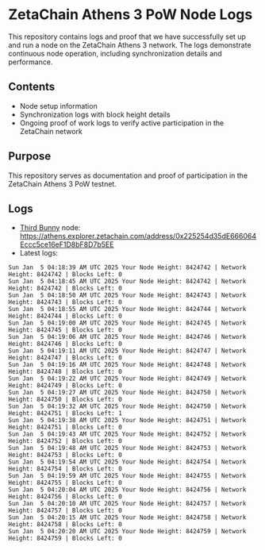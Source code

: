 # ZetaChain Athens 3 PoW Node Logs
This repository contains logs and proof that we have successfully set up and run a node on the ZetaChain Athens 3 network. The logs demonstrate continuous node operation, including synchronization details and performance.

## Contents
- Node setup information
- Synchronization logs with block height details
- Ongoing proof of work logs to verify active participation in the ZetaChain network

## Purpose
This repository serves as documentation and proof of participation in the ZetaChain Athens 3 PoW testnet.

## Logs

- [Third Bunny](https://thirdbunny.xyz/) node: https://athens.explorer.zetachain.com/address/0x225254d35dE666064Eccc5ce16eF1D8bF8D7b5EE
- Latest logs:
```
Sun Jan  5 04:18:39 AM UTC 2025 Your Node Height: 8424742 | Network Height: 8424742 | Blocks Left: 0
Sun Jan  5 04:18:45 AM UTC 2025 Your Node Height: 8424742 | Network Height: 8424742 | Blocks Left: 0
Sun Jan  5 04:18:50 AM UTC 2025 Your Node Height: 8424743 | Network Height: 8424743 | Blocks Left: 0
Sun Jan  5 04:18:55 AM UTC 2025 Your Node Height: 8424744 | Network Height: 8424744 | Blocks Left: 0
Sun Jan  5 04:19:00 AM UTC 2025 Your Node Height: 8424745 | Network Height: 8424745 | Blocks Left: 0
Sun Jan  5 04:19:06 AM UTC 2025 Your Node Height: 8424746 | Network Height: 8424746 | Blocks Left: 0
Sun Jan  5 04:19:11 AM UTC 2025 Your Node Height: 8424747 | Network Height: 8424747 | Blocks Left: 0
Sun Jan  5 04:19:16 AM UTC 2025 Your Node Height: 8424748 | Network Height: 8424748 | Blocks Left: 0
Sun Jan  5 04:19:22 AM UTC 2025 Your Node Height: 8424749 | Network Height: 8424749 | Blocks Left: 0
Sun Jan  5 04:19:27 AM UTC 2025 Your Node Height: 8424750 | Network Height: 8424750 | Blocks Left: 0
Sun Jan  5 04:19:32 AM UTC 2025 Your Node Height: 8424750 | Network Height: 8424751 | Blocks Left: 1
Sun Jan  5 04:19:38 AM UTC 2025 Your Node Height: 8424751 | Network Height: 8424751 | Blocks Left: 0
Sun Jan  5 04:19:43 AM UTC 2025 Your Node Height: 8424752 | Network Height: 8424752 | Blocks Left: 0
Sun Jan  5 04:19:48 AM UTC 2025 Your Node Height: 8424753 | Network Height: 8424753 | Blocks Left: 0
Sun Jan  5 04:19:54 AM UTC 2025 Your Node Height: 8424754 | Network Height: 8424754 | Blocks Left: 0
Sun Jan  5 04:19:59 AM UTC 2025 Your Node Height: 8424755 | Network Height: 8424755 | Blocks Left: 0
Sun Jan  5 04:20:04 AM UTC 2025 Your Node Height: 8424756 | Network Height: 8424756 | Blocks Left: 0
Sun Jan  5 04:20:10 AM UTC 2025 Your Node Height: 8424757 | Network Height: 8424757 | Blocks Left: 0
Sun Jan  5 04:20:15 AM UTC 2025 Your Node Height: 8424758 | Network Height: 8424758 | Blocks Left: 0
Sun Jan  5 04:20:20 AM UTC 2025 Your Node Height: 8424759 | Network Height: 8424759 | Blocks Left: 0
```
